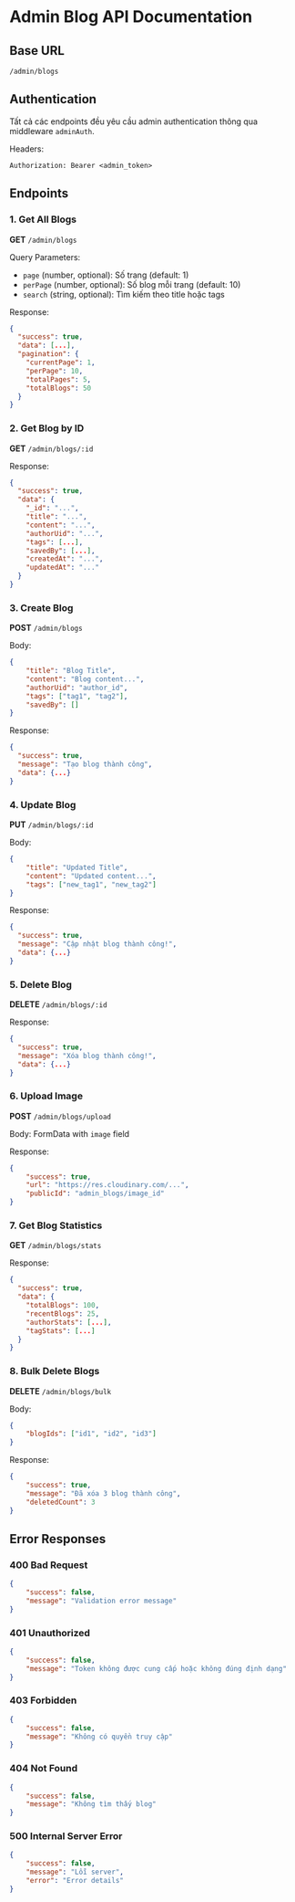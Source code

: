 # Admin Blog API Documentation

## Base URL

```
/admin/blogs
```

## Authentication

Tất cả các endpoints đều yêu cầu admin authentication thông qua middleware `adminAuth`.

Headers:

```
Authorization: Bearer <admin_token>
```

## Endpoints

### 1. Get All Blogs

**GET** `/admin/blogs`

Query Parameters:

-   `page` (number, optional): Số trang (default: 1)
-   `perPage` (number, optional): Số blog mỗi trang (default: 10)
-   `search` (string, optional): Tìm kiếm theo title hoặc tags

Response:

```json
{
  "success": true,
  "data": [...],
  "pagination": {
    "currentPage": 1,
    "perPage": 10,
    "totalPages": 5,
    "totalBlogs": 50
  }
}
```

### 2. Get Blog by ID

**GET** `/admin/blogs/:id`

Response:

```json
{
  "success": true,
  "data": {
    "_id": "...",
    "title": "...",
    "content": "...",
    "authorUid": "...",
    "tags": [...],
    "savedBy": [...],
    "createdAt": "...",
    "updatedAt": "..."
  }
}
```

### 3. Create Blog

**POST** `/admin/blogs`

Body:

```json
{
    "title": "Blog Title",
    "content": "Blog content...",
    "authorUid": "author_id",
    "tags": ["tag1", "tag2"],
    "savedBy": []
}
```

Response:

```json
{
  "success": true,
  "message": "Tạo blog thành công",
  "data": {...}
}
```

### 4. Update Blog

**PUT** `/admin/blogs/:id`

Body:

```json
{
    "title": "Updated Title",
    "content": "Updated content...",
    "tags": ["new_tag1", "new_tag2"]
}
```

Response:

```json
{
  "success": true,
  "message": "Cập nhật blog thành công!",
  "data": {...}
}
```

### 5. Delete Blog

**DELETE** `/admin/blogs/:id`

Response:

```json
{
  "success": true,
  "message": "Xóa blog thành công!",
  "data": {...}
}
```

### 6. Upload Image

**POST** `/admin/blogs/upload`

Body: FormData with `image` field

Response:

```json
{
    "success": true,
    "url": "https://res.cloudinary.com/...",
    "publicId": "admin_blogs/image_id"
}
```

### 7. Get Blog Statistics

**GET** `/admin/blogs/stats`

Response:

```json
{
  "success": true,
  "data": {
    "totalBlogs": 100,
    "recentBlogs": 25,
    "authorStats": [...],
    "tagStats": [...]
  }
}
```

### 8. Bulk Delete Blogs

**DELETE** `/admin/blogs/bulk`

Body:

```json
{
    "blogIds": ["id1", "id2", "id3"]
}
```

Response:

```json
{
    "success": true,
    "message": "Đã xóa 3 blog thành công",
    "deletedCount": 3
}
```

## Error Responses

### 400 Bad Request

```json
{
    "success": false,
    "message": "Validation error message"
}
```

### 401 Unauthorized

```json
{
    "success": false,
    "message": "Token không được cung cấp hoặc không đúng định dạng"
}
```

### 403 Forbidden

```json
{
    "success": false,
    "message": "Không có quyền truy cập"
}
```

### 404 Not Found

```json
{
    "success": false,
    "message": "Không tìm thấy blog"
}
```

### 500 Internal Server Error

```json
{
    "success": false,
    "message": "Lỗi server",
    "error": "Error details"
}
```
